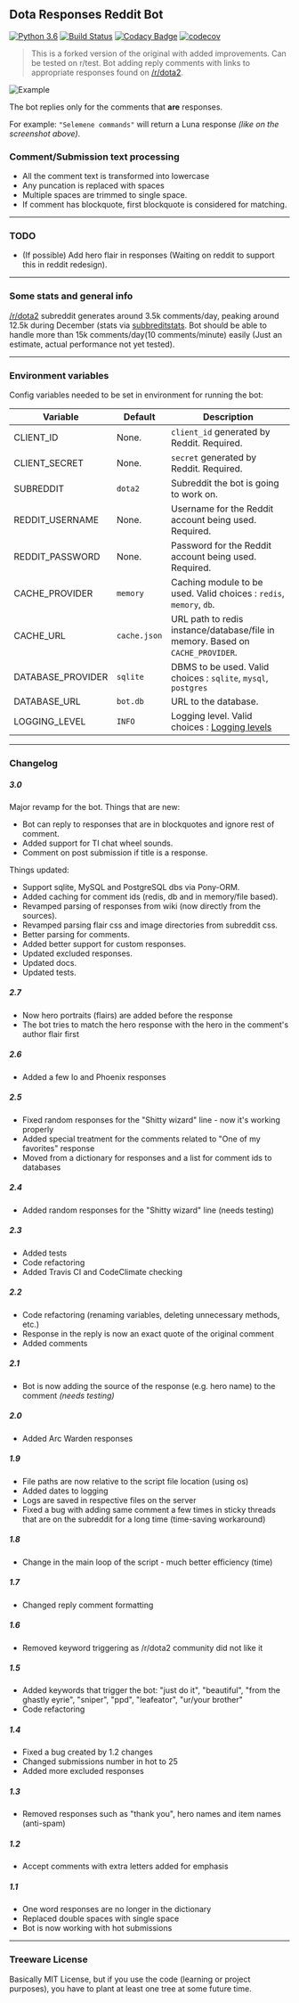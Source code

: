 ## Dota Responses Reddit Bot
[![Python 3.6](https://img.shields.io/badge/python-3.6-blue.svg)](https://www.python.org/downloads/release/python-360/)
[![Build Status](https://travis-ci.com/MePsyDuck/DotaResponsesRedditBot.svg?branch=master)](https://travis-ci.com/MePsyDuck/DotaResponsesRedditBot)
[![Codacy Badge](https://api.codacy.com/project/badge/Grade/96e2b3fd0dfd495f87fda7dfad5fb545)](https://app.codacy.com/app/MePsyDuck/DotaResponsesRedditBot?utm_source=github.com&utm_medium=referral&utm_content=MePsyDuck/DotaResponsesRedditBot&utm_campaign=Badge_Grade_Dashboard)
[![codecov](https://codecov.io/gh/MePsyDuck/DotaResponsesRedditBot/branch/master/graph/badge.svg)](https://codecov.io/gh/MePsyDuck/DotaResponsesRedditBot)

> This is a forked version of the original with added improvements. Can be tested on r/test.
> Bot adding reply comments with links to appropriate responses found on [/r/dota2](https://www.reddit.com/r/DotA2).

![Example](https://i.imgur.com/PAcg57z.png)

The bot replies only for the comments that **are** responses. 

For example: `"Selemene commands"` will return a Luna response *(like on the screenshot above)*. 

### Comment/Submission text processing
*  All the comment text is transformed into lowercase
*  Any puncation is replaced with spaces
*  Multiple spaces are trimmed to single space.
*  If comment has blockquote, first blockquote is considered for matching.

<!-- Old behavior
All the responses are in lowercase in the dictionary, before comparision the comments are parsed to lowercase as well. Dot or exclamation mark ending the thing is ignored.
-->
<!-- Old behavior
The bot will try to match a response of the hero that is in the comment/submission's author flair. If it does not find an appropriate one, it takes the one of the first hero that has such a response (alphabetically).
-->

---
### TODO
*  (If possible) Add hero flair in responses (Waiting on reddit to support this in reddit redesign).

---
### Some stats and general info
[/r/dota2](https://www.reddit.com/r/DotA2) subreddit generates around 3.5k comments/day, 
peaking around 12.5k during December (stats via [subbreditstats](https://subredditstats.com/r/dota2). 
Bot should be able to handle more than 15k comments/day(10 comments/minute) easily (Just an estimate, actual performance not yet tested).

---
### Environment variables 
Config variables needed to be set in environment for running the bot:

| Variable | Default | Description |
|---|---|---|
| CLIENT_ID | None. | `client_id` generated by Reddit. Required. |
| CLIENT_SECRET | None. | `secret` generated by Reddit. Required. |
| SUBREDDIT | `dota2` | Subreddit the bot is going to work on. |
| REDDIT_USERNAME | None. | Username for the Reddit account being used. Required. |
| REDDIT_PASSWORD | None. | Password for the Reddit account being used. Required. |
| CACHE_PROVIDER | `memory` | Caching module to be used. Valid choices : `redis`, `memory`, `db`. |
| CACHE_URL | `cache.json` | URL path to redis instance/database/file in memory. Based on `CACHE_PROVIDER`.  |
| DATABASE_PROVIDER | `sqlite` | DBMS to be used. Valid choices : `sqlite`, `mysql`, `postgres` |
| DATABASE_URL | `bot.db` | URL to the database. |
| LOGGING_LEVEL | `INFO` | Logging level. Valid choices : [Logging levels](https://docs.python.org/3/library/logging.html#levels) |

---
### Changelog

##### 3.0
Major revamp for the bot.
Things that are new:
*  Bot can reply to responses that are in blockquotes and ignore rest of comment.
*  Added support for TI chat wheel sounds.
*  Comment on post submission if title is a response.

Things updated:
*  Support sqlite, MySQL and PostgreSQL dbs via Pony-ORM.
*  Added caching for comment ids (redis, db and in memory/file based).
*  Revamped parsing of responses from wiki (now directly from the sources).
*  Revamped parsing flair css and image directories from subreddit css.
*  Better parsing for comments.
*  Added better support for custom responses.
*  Updated excluded responses.
*  Updated docs.
*  Updated tests. 

##### 2.7
*  Now hero portraits (flairs) are added before the response
*  The bot tries to match the hero response with the hero in the comment's author flair first

##### 2.6
*  Added a few Io and Phoenix responses

##### 2.5
*  Fixed random responses for the "Shitty wizard" line - now it's working properly
*  Added special treatment for the comments related to "One of my favorites" response
*  Moved from a dictionary for responses and a list for comment ids to databases

##### 2.4
*  Added random responses for the "Shitty wizard" line (needs testing)

##### 2.3
*  Added tests
*  Code refactoring
*  Added Travis CI and CodeClimate checking

##### 2.2
*  Code refactoring (renaming variables, deleting unnecessary methods, etc.)
*  Response in the reply is now an exact quote of the original comment
*  Added comments

##### 2.1
*  Bot is now adding the source of the response (e.g. hero name) to the comment *(needs testing)*

##### 2.0
*  Added Arc Warden responses

##### 1.9
*  File paths are now relative to the script file location (using os)
*  Added dates to logging
*  Logs are saved in respective files on the server
*  Fixed a bug with adding same comment a few times in sticky threads that are on the subreddit for a long time (time-saving workaround)

##### 1.8
*  Change in the main loop of the script - much better efficiency (time)

##### 1.7
*  Changed reply comment formatting

##### 1.6
*  Removed keyword triggering as /r/dota2 community did not like it

##### 1.5
*  Added keywords that trigger the bot: "just do it", "beautiful", "from the ghastly eyrie", "sniper", "ppd", "leafeator", "ur/your brother"
*  Code refactoring

##### 1.4
*  Fixed a bug created by 1.2 changes
*  Changed submissions number in hot to 25
*  Added more excluded responses

##### 1.3
*  Removed responses such as "thank you", hero names and item names (anti-spam)

##### 1.2
*  Accept comments with extra letters added for emphasis

##### 1.1
*  One word responses are no longer in the dictionary
*  Replaced double spaces with single space
*  Bot is now working with hot submissions

---
### Treeware License
Basically MIT License, but if you use the code (learning or project purposes), you have to plant at least one tree at some future time.
